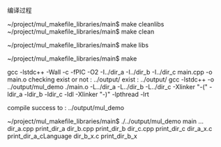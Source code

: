 
编译过程 

~/project/mul_makefile_libraries/main$ make cleanlibs
~/project/mul_makefile_libraries/main$ make clean 

~/project/mul_makefile_libraries/main$ make libs 

~/project/mul_makefile_libraries/main$ make

gcc -lstdc++ -Wall -c -fPIC -O2 -I../dir_a -I../dir_b -I../dir_c main.cpp -o main.o
checking exist or not :  ../output/
exist :  ../output/
gcc -lstdc++ -o ../output/mul_demo ./main.o -L../dir_a -L../dir_b -L../dir_c 
-Xlinker "-(" -ldir_a -ldir_b -ldir_c -ldl -Xlinker "-)" -lpthread -lrt

compile success to : ../output/mul_demo 

~/project/mul_makefile_libraries/main$ ./../output/mul_demo 
main ... 
 dir_a.cpp print_dir_a
 dir_b.cpp print_dir_b
 dir_c.cpp print_dir_c
 dir_a_x.c print_dir_a_cLanguage
 dir_b_x.c print_dir_b_x 

